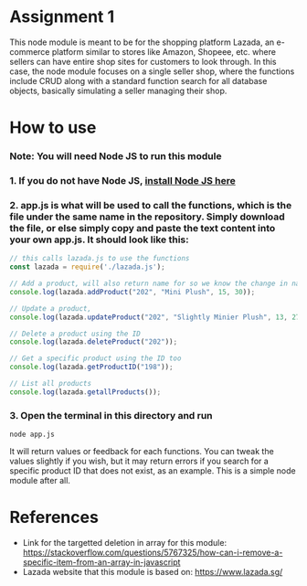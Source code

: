 # Assignment 1

This node module is meant to be for the shopping platform Lazada, an e-commerce platform similar to stores like Amazon, Shopeee, etc. where sellers can have entire shop sites for customers to look through. In this case, the node module focuses on a single seller shop, where the functions include CRUD along with a standard function search for all database objects, basically simulating a seller managing their shop.

# How to use
### Note: You will need Node JS to run this module
### 1. If you do not have Node JS, [install Node JS here](https://nodejs.org/en/)
### 2. app.js is what will be used to call the functions, which is the file under the same name in the repository. Simply download the file, or else simply copy and paste the text content into your own app.js. It should look like this:
```javascript
// this calls lazada.js to use the functions
const lazada = require('./lazada.js');

// Add a product, will also return name for so we know the change in name later
console.log(lazada.addProduct("202", "Mini Plush", 15, 30));

// Update a product, 
console.log(lazada.updateProduct("202", "Slightly Minier Plush", 13, 27));

// Delete a product using the ID
console.log(lazada.deleteProduct("202"));

// Get a specific product using the ID too
console.log(lazada.getProductID("198"));

// List all products 
console.log(lazada.getallProducts());
```
### 3. Open the terminal in this directory and run
```
node app.js
```
It will return values or feedback for each functions. You can tweak the values slightly if you wish, but it may return errors if you search for a specific product ID that does not exist, as an example. This is a simple node module after all.

# References
- Link for the targetted deletion in array for this module: https://stackoverflow.com/questions/5767325/how-can-i-remove-a-specific-item-from-an-array-in-javascript
- Lazada website that this module is based on: https://www.lazada.sg/
